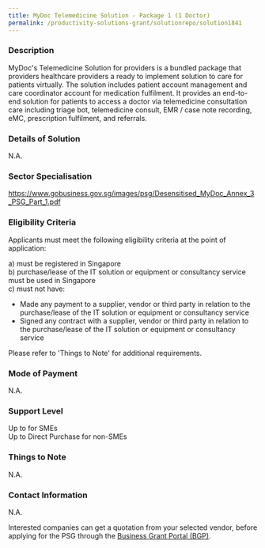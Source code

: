 ```yaml
---
title: MyDoc Telemedicine Solution - Package 1 (1 Doctor)
permalink: /productivity-solutions-grant/solutionrepo/solution1841
---
```


### Description

MyDoc's Telemedicine Solution for providers is a bundled package that providers healthcare providers a ready to implement solution to care for patients virtually. The solution includes patient account management and care coordinator account for medication fulfilment. It provides an end-to-end solution for patients to access a doctor via telemedicine consultation care including triage bot, telemedicine consult, EMR / case note recording, eMC, prescription fulfilment, and referrals. 

### Details of Solution

N.A.

### Sector Specialisation

https://www.gobusiness.gov.sg/images/psg/Desensitised_MyDoc_Annex_3_PSG_Part_1.pdf

### Eligibility Criteria

Applicants must meet the following eligibility criteria at the point of application:

a) must be registered in Singapore <br>
b) purchase/lease of the IT solution or equipment or consultancy service must be used in Singapore <br>
c) must not have:
- Made any payment to a supplier, vendor or third party in relation to the purchase/lease of the IT solution or equipment or consultancy service
- Signed any contract with a supplier, vendor or third party in relation to the purchase/lease of the IT solution or equipment or consultancy service

Please refer to 'Things to Note' for additional requirements.

### Mode of Payment
N.A.

### Support Level
Up to  for SMEs <br>
Up to Direct Purchase for non-SMEs

### Things to Note
N.A.

### Contact Information
N.A.

Interested companies can get a quotation from your selected vendor, before applying for the PSG through the <a target='_blank' rel='noopener' href='https://www.businessgrants.gov.sg/'>Business Grant Portal (BGP)</a>.
